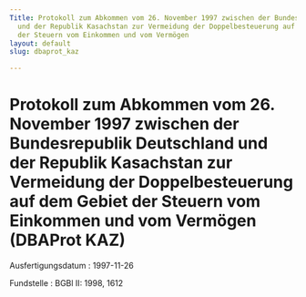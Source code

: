 ```yaml
---
Title: Protokoll zum Abkommen vom 26. November 1997 zwischen der Bundesrepublik Deutschland
  und der Republik Kasachstan zur Vermeidung der Doppelbesteuerung auf dem Gebiet
  der Steuern vom Einkommen und vom Vermögen
layout: default
slug: dbaprot_kaz

---
```


# Protokoll zum Abkommen vom 26. November 1997 zwischen der Bundesrepublik Deutschland und der Republik Kasachstan zur Vermeidung der Doppelbesteuerung auf dem Gebiet der Steuern vom Einkommen und vom Vermögen (DBAProt KAZ)

Ausfertigungsdatum
:   1997-11-26

Fundstelle
:   BGBl II: 1998, 1612

